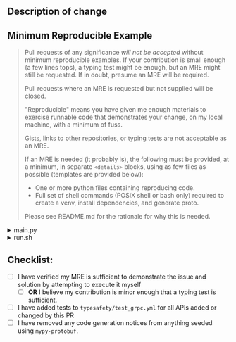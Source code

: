 ## Description of change

## Minimum Reproducible Example

> Pull requests of any significance *will not be accepted* without minimum reproducible examples.
> If your contribution is small enough (a few lines tops), a typing test might be enough, but an MRE might still
> be requested. If in doubt, presume an MRE will be required.
>
> Pull requests where an MRE is requested but not supplied will be closed.
>
> "Reproducible" means you have given me enough materials to exercise runnable code that 
> demonstrates your change, on my local machine, with a minimum of fuss.
> 
> Gists, links to other repositories, or typing tests are not acceptable as an MRE.
> 
> If an MRE is needed (it probably is), the following must be provided, at a minimum, in
> separate `<details>` blocks, using as few files as possible (templates are provided below): 
>
> - One or more python files containing reproducing code.
> - Full set of shell commands (POSIX shell or bash only) required to create a venv, install
>   dependencies, and generate proto.
>
> Please see README.md for the rationale for why this is needed.

<details>
<summary>main.py</summary>

```py
# Full python code to reproduce
if __name__ == "__main__":
    ...
```

</details>

<details>
<summary>run.sh</summary>

```sh
#!/usr/bin/env bash
set -o errexit -o nounset -o pipefail
python -m venv venv
source ./venv/bin/activate
pip install $INSERT_DEPENDENCIES_HERE
python main.py
```

</details>

## Checklist:

- [ ] I have verified my MRE is sufficient to demonstrate the issue and solution by attempting to execute it myself
  - [ ] **OR** I believe my contribution is minor enough that a typing test is sufficient.
- [ ] I have added tests to `typesafety/test_grpc.yml` for all APIs added or changed by this PR
- [ ] I have removed any code generation notices from anything seeded using `mypy-protobuf`.
